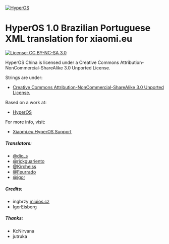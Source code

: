 [![HyperOS](https://i.imgur.com/DBEfanq.png)](https://xiaomi.eu/)

# HyperOS 1.0 Brazilian Portuguese XML translation for xiaomi.eu

[![License: CC BY-NC-SA 3.0](https://img.shields.io/badge/license-CC%20BY--NC--SA%203.0-lightgrey.svg)](http://creativecommons.org/licenses/by-nc-sa/3.0/)

HyperOS China is licensed under a Creative Commons Attribution-NonCommercial-ShareAlike 3.0 Unported License.

Strings are under:
- [Creative Commons Attribution-NonCommercial-ShareAlike 3.0 Unported License.](http://creativecommons.org/licenses/by-nc-sa/3.0/)

Based on a work at:
- [HyperOS](https://hyperos.mi.com/)

For more info, visit:
- [Xiaomi.eu HyperOS Support](http://xiaomi.eu)

##### Translators:
- [@dio_s](https://t.me/dio_s) 
- [@rickguariento](https://t.me/rickguariento)
- [@Kircheiss](https://t.me/Kircheiss)
- [@Feurrado](https://github.com/Feurrado)
- [@igor](https://github.com/igormiguell)

##### Credits:
- ingbrzy [miuios.cz](https://miuios.cz)
- IgorEisberg

##### Thanks:
- KcNirvana
- jutruka
